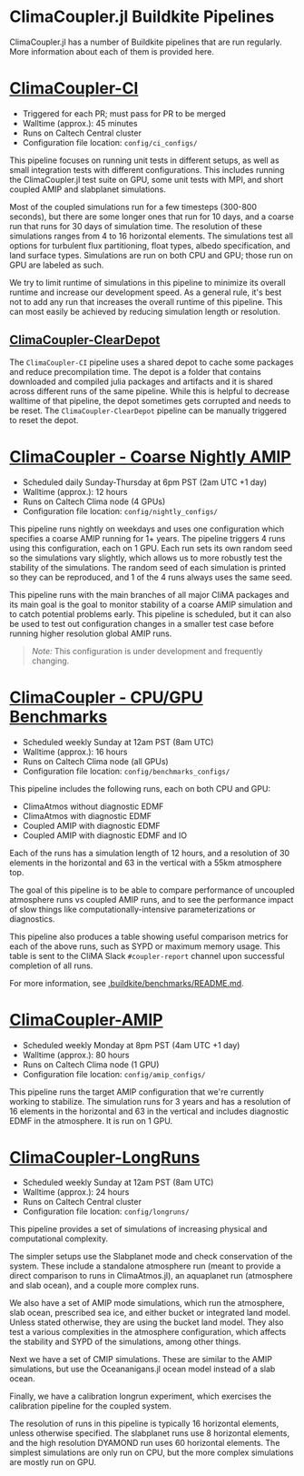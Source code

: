 # ClimaCoupler.jl Buildkite Pipelines

ClimaCoupler.jl has a number of Buildkite pipelines that are run regularly.
More information about each of them is provided here.


# [ClimaCoupler-CI](https://buildkite.com/clima/climacoupler-ci)
- Triggered for each PR; must pass for PR to be merged
- Walltime (approx.): 45 minutes
- Runs on Caltech Central cluster
- Configuration file location: `config/ci_configs/`

This pipeline focuses on running unit tests in different setups, as well as small
integration tests with different configurations. This includes running the
ClimaCoupler.jl test suite on GPU,
some unit tests with MPI, and short coupled AMIP and slabplanet simulations.

Most of the coupled simulations run for a few timesteps (300-800 seconds), but
there are some longer ones that run for 10 days, and a coarse run that runs for
30 days of simulation time. The resolution of these simulations ranges from 4 to
16 horizontal elements. The simulations test all options for turbulent flux partitioning,
float types, albedo specification, and land surface types. Simulations are run on both
CPU and GPU; those run on GPU are labeled as such.

We try to limit runtime of simulations in this pipeline to minimize its overall runtime
and increase our development speed. As a general rule, it's best not to add any run
that increases the overall runtime of this pipeline. This can most easily be achieved by
reducing simulation length or resolution.

## [ClimaCoupler-ClearDepot](https://buildkite.com/clima/climacoupler-cleardepot)
The `ClimaCoupler-CI` pipeline uses a shared depot to cache some packages and reduce precompilation time.
The depot is a folder that contains downloaded and compiled julia packages and artifacts and it is shared across
different runs of the same pipeline. While this is helpful to decrease walltime of that pipeline, the depot sometimes
gets corrupted and needs to be reset. The `ClimaCoupler-ClearDepot` pipeline can be
manually triggered to reset the depot.

# [ClimaCoupler - Coarse Nightly AMIP](https://buildkite.com/clima/climacoupler-coarse-nightly-amip)
- Scheduled daily Sunday-Thursday at 6pm PST (2am UTC +1 day)
- Walltime (approx.): 12 hours
- Runs on Caltech Clima node (4 GPUs)
- Configuration file location: `config/nightly_configs/`

This pipeline runs nightly on weekdays and uses one configuration which specifies
a coarse AMIP running for 1+ years. The pipeline triggers 4 runs using this configuration,
each on 1 GPU.
Each run sets its own random seed so the simulations vary slightly, which allows us to more
robustly test the stability of the simulations. The random seed of each simulation
is printed so they can be reproduced, and 1 of the 4 runs always uses the same seed.

This pipeline runs with the main branches of all major CliMA packages and its main goal is
the goal to monitor stability of a coarse AMIP simulation and to catch potential problems
early. This pipeline is scheduled, but it can also be used to test out configuration changes
in a smaller test case before running higher resolution global AMIP runs.

> _Note:_  This configuration is under development and frequently changing.

# [ClimaCoupler - CPU/GPU Benchmarks](https://buildkite.com/clima/climacoupler-cpu-gpu-benchmarks)
- Scheduled weekly Sunday at 12am PST (8am UTC)
- Walltime (approx.): 16 hours
- Runs on Caltech Clima node (all GPUs)
- Configuration file location: `config/benchmarks_configs/`

This pipeline includes the following runs, each on both CPU and GPU:
- ClimaAtmos without diagnostic EDMF
- ClimaAtmos with diagnostic EDMF
- Coupled AMIP with diagnostic EDMF
- Coupled AMIP with diagnostic EDMF and IO

Each of the runs has a simulation length of 12 hours, and a resolution of 30
elements in the horizontal and 63 in the vertical with a 55km atmosphere top.

The goal of this pipeline is to be able to compare performance of uncoupled atmosphere
runs vs coupled AMIP runs, and to see the performance impact of slow things like
computationally-intensive parameterizations or diagnostics.

This pipeline also produces a table showing useful comparison metrics for each of
the above runs, such as SYPD or maximum memory usage. This table is sent to the
CliMA Slack `#coupler-report` channel upon successful completion of all runs.

For more information, see [.buildkite/benchmarks/README.md](benchmarks/README.md).

# [ClimaCoupler-AMIP](https://buildkite.com/clima/climacoupler-amip)
- Scheduled weekly Monday at 8pm PST (4am UTC +1 day)
- Walltime (approx.): 80 hours
- Runs on Caltech Clima node (1 GPU)
- Configuration file location: `config/amip_configs/`

This pipeline runs the target AMIP configuration that we're currently working to stabilize.
The simulation runs for 3 years and has a resolution of 16
elements in the horizontal and 63 in the vertical
and includes diagnostic EDMF in the atmosphere. It is run on 1 GPU.

# [ClimaCoupler-LongRuns](https://buildkite.com/clima/climacoupler-longruns)
- Scheduled weekly Sunday at 12am PST (8am UTC)
- Walltime (approx.): 24 hours
- Runs on Caltech Central cluster
- Configuration file location: `config/longruns/`

This pipeline provides a set of simulations of increasing physical and computational complexity.

The simpler setups use the Slabplanet mode and check conservation of the system.
These include a standalone atmosphere run (meant to provide a direct
comparison to runs in ClimaAtmos.jl), an aquaplanet run (atmosphere and slab ocean),
and a couple more complex runs.

We also have a set of AMIP mode simulations, which run the atmosphere, slab ocean,
prescribed sea ice, and either bucket or integrated land model. Unless stated otherwise,
they are using the bucket land model. They also test a various complexities in the
atmosphere configuration, which affects the stability and SYPD of the simulations, among
other things.

Next we have a set of CMIP simulations. These are similar to the AMIP simulations, but
use the Oceananigans.jl ocean model instead of a slab ocean.

Finally, we have a calibration longrun experiment, which exercises the calibration
pipeline for the coupled system.

The resolution of runs in this pipeline is typically 16 horizontal elements,
unless otherwise specified. The slabplanet runs use 8 horizontal elements,
and the high resolution DYAMOND run uses 60 horizontal elements.
The simplest simulations are only run on CPU, but the more complex
simulations are mostly run on GPU.
